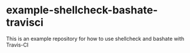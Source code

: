# example-shellcheck-bashate-travisci
This is an example repository for how to use shellcheck and bashate with Travis-CI

